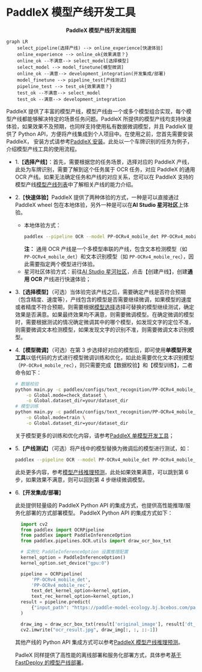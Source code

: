 # PaddleX 模型产线开发工具

**<center>PaddleX 模型产线开发流程图</center>**

```mermaid
graph LR
    select_pipeline(选择产线) --> online_experience[快速体验]
    online_experience --> online_ok{效果满意？}
    online_ok --不满意--> select_model[选择模型]
    select_model --> model_finetune[模型微调]
    online_ok --满意--> development_integration(开发集成/部署)
    model_finetune --> pipeline_test[产线测试]
    pipeline_test --> test_ok{效果满意？}
    test_ok --不满意--> select_model
    test_ok --满意--> development_integration
```

PaddleX 提供了丰富的模型产线，模型产线由一个或多个模型组合实现，每个模型产线都能够解决特定的场景任务问题。PaddleX 所提供的模型产线均支持快速体验，如果效果不及预期，也同样支持使用私有数据微调模型，并且 PaddleX 提供了 Python API，方便将产线集成到个人项目中。在使用之前，您首先需要安装 PaddleX， 安装方式请参考[PaddleX 安装](../INSTALL.md)。此处以一个车牌识别的任务为例子，介绍模型产线工具的使用流程。

- 1.【**选择产线**】：首先，需要根据您的任务场景，选择对应的 PaddleX 产线，此处为车牌识别，需要了解到这个任务属于 OCR 任务，对应 PaddleX 的通用 OCR 产线。如果无法确定任务和产线的对应关系，您可以在 PaddleX 支持的模型产线[模型产线列表](./support_pipeline_list.md)中了解相关产线的能力介绍。
- 2.【**快速体验**】PaddleX 提供了两种体验的方式，一种是可以直接通过 PaddleX wheel 包在本地体验，另外一种是可以在**AI Studio 星河社区**上体验。
  - 本地体验方式：
    ```bash
    paddlex --pipeline OCR --model PP-OCRv4_mobile_det PP-OCRv4_mobile_rec --input https://paddle-model-ecology.bj.bcebos.com/paddlex/imgs/demo_image/general_ocr_002.png --device gpu:0
    ```
    **注：** 通用 OCR 产线是一个多模型串联的产线，包含文本检测模型（如 `PP-OCRv4_mobile_det`）和文本识别模型（如 `PP-OCRv4_mobile_rec`），因此需要指定两个模型进行体验。
  - 星河社区体验方式：前往[AI Studio 星河社区](https://aistudio.baidu.com/pipeline/mine)，点击【创建产线】，创建**通用 OCR** 产线进行快速体验；
- 3.【**选择模型**】（可选）当体验完该产线之后，需要确定产线是否符合预期（包含精度、速度等），产线包含的模型是否需要继续微调，如果模型的速度或者精度不符合预期，则需要根据[模型选择](./model_select.md)选择可替换的模型继续测试，确定效果是否满意。如果最终效果均不满意，则需要微调模型。在确定微调的模型时，需要根据测试的情况确定微调其中的哪个模型，如发现文字的定位不准，则需要微调文本检测模型，如果发现文字的识别不准，则需要微调文本识别模型。
- 4.【**模型微调**】（可选）在第 3 步选择好对应的模型后，即可使用**单模型开发工具**以低代码的方式进行模型微调训练和优化，如此处需要优化文本识别模型（`PP-OCRv4_mobile_rec`），则只需要完成【数据校验】和【模型训练】，二者命令如下：

  ```bash
  # 数据校验
  python main.py -c paddlex/configs/text_recognition/PP-OCRv4_mobile_rec.yaml \
      -o Global.mode=check_dataset \
      -o Global.dataset_dir=your/dataset_dir
  # 模型训练
  python main.py -c paddlex/configs/text_recognition/PP-OCRv4_mobile_rec.yaml \
      -o Global.mode=train \
      -o Global.dataset_dir=your/dataset_dir
  ```
  关于模型更多的训练和优化内容，请参考[PaddleX 单模型开发工具](../models/model_develop_tools.md)；
- 5.【**产线测试**】（可选）将产线中的模型替换为微调后的模型进行测试，如：
    ```bash
    paddlex --pipeline OCR --model PP-OCRv4_mobile_det PP-OCRv4_mobile_rec --model_dir None "your/model_dir" --input https://paddle-model-ecology.bj.bcebos.com/paddlex/imgs/demo_image/general_ocr_002.png --device gpu:0
    ```
  此处更多内容，参考[模型产线推理预测](./pipeline_inference.md)，此处如果效果满意，可以跳到第 6 步，如果效果不满意，则可以回到第 4 步继续微调模型。
- 6.【**开发集成/部署**】

  此处提供轻量级的 PaddleX Python API 的集成方式，也提供高性能推理/服务化部署的方式部署模型。 PaddleX Python API 的集成方式如下：

  ```python
    import cv2
    from paddlex import OCRPipeline
    from paddlex import PaddleInferenceOption
    from paddlex.pipelines.OCR.utils import draw_ocr_box_txt

    # 实例化 PaddleInferenceOption 设置推理配置
    kernel_option = PaddleInferenceOption()
    kernel_option.set_device("gpu:0")

    pipeline = OCRPipeline(
        'PP-OCRv4_mobile_det',
        'PP-OCRv4_mobile_rec',
        text_det_kernel_option=kernel_option,
        text_rec_kernel_option=kernel_option,)
    result = pipeline.predict(
        {"input_path": "https://paddle-model-ecology.bj.bcebos.com/paddlex/imgs/demo_image/general_ocr_002.png"},
    )

    draw_img = draw_ocr_box_txt(result['original_image'], result['dt_polys'], result["rec_text"])
    cv2.imwrite("ocr_result.jpg", draw_img[:, :, ::-1])
  ```
  其他产线的 Python API 集成方式可以参考[PaddleX 模型产线推理预测](./pipeline_inference.md)。

  PadleX 同样提供了高性能的离线部署和服务化部署方式，具体参考[基于 FastDeploy 的模型产线部署](./pipeline_deployment_with_fastdeploy.md)。
